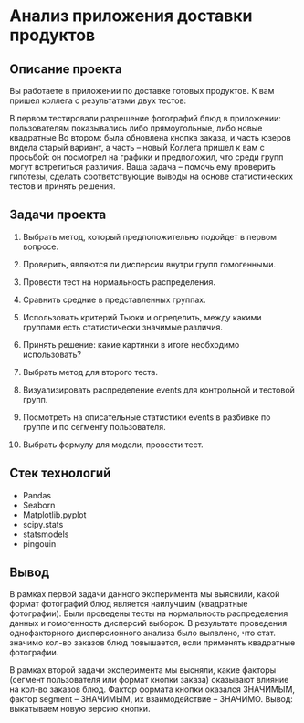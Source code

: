 # Анализ приложения доставки продуктов

## Описание проекта

Вы работаете в приложении по доставке готовых продуктов. К вам пришел коллега с результатами двух тестов:

В первом тестировали разрешение фотографий блюд в приложении: пользователям показывались либо прямоугольные, либо новые квадратные 
Во втором: была обновлена кнопка заказа, и часть юзеров видела старый вариант, а часть – новый
Коллега пришел к вам с просьбой: он посмотрел на графики и предположил, что среди групп могут встретиться различия. Ваша задача – помочь ему проверить гипотезы, сделать соответствующие выводы на основе статистических тестов и принять решения.


## Задачи проекта

1. Выбрать метод, который предположительно подойдет в первом вопросе.

2. Проверить, являются ли дисперсии внутри групп гомогенными.

3. Провести тест на нормальность распределения.

4. Сравнить средние в представленных группах.

5. Использовать критерий Тьюки и определить, между какими группами есть статистически значимые различия. 

6. Принять решение: какие картинки в итоге необходимо использовать?

7. Выбрать метод для второго теста.

8. Визуализировать распределение events для контрольной и тестовой групп. 

9. Посмотреть на описательные статистики events в разбивке по группе и по сегменту пользователя. 

10. Выбрать формулу для модели, провести тест.



## Стек технологий
* Pandas
* Seaborn
* Matplotlib.pyplot
* scipy.stats
* statsmodels
* pingouin

## Вывод

В рамках первой задачи данного эксперимента мы  выяснили, какой формат фотографий блюд является наилучшим (квадратные фотографии).
Были проведены тесты на нормальность распределения данных и гомогенность дисперсий выборок.
В результате проведения однофакторного дисперсионного анализа было выявлено, что стат. значимо кол-во заказов блюд повышается, если применять квадратные фотографии.

В рамках второй задачи эксперимента мы высняли, какие факторы (сегмент пользователя или формат кнопки заказа) оказывают влияние на кол-во заказов блюд. Фактор формата кнопки оказался ЗНАЧИМЫМ, фактор segment – ЗНАЧИМЫМ, их взаимодействие – ЗНАЧИМО. Вывод: 
выкатываем новую версию кнопки.



